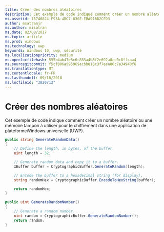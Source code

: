 ```yaml
---
title: Créer des nombres aléatoires
description: Cet exemple de code indique comment créer un nombre aléatoire ou une mémoire tampon à utiliser pour le chiffrement dans une application de plateformeWindows universelle (UWP).
ms.assetid: 15746824-F93A-4DC7-836E-EBA916D2CFD3
author: msatranjr
ms.author: misatran
ms.date: 02/08/2017
ms.topic: article
ms.prod: windows
ms.technology: uwp
keywords: Windows 10, uwp, sécurité
ms.localizationpriority: medium
ms.openlocfilehash: 595b4ab47e3c6c833a4b8f2e692a0cc0c8ffcaa4
ms.sourcegitcommit: f5cf806a595969ecbb018c3f7eea86c7a34940f6
ms.translationtype: MT
ms.contentlocale: fr-FR
ms.lasthandoff: 09/10/2018
ms.locfileid: "3820713"
---
```

# <a name="create-random-numbers"></a>Créer des nombres aléatoires



Cet exemple de code indique comment créer un nombre aléatoire ou une mémoire tampon à utiliser pour le chiffrement dans une application de plateformeWindows universelle (UWP).

```cs
public string GenerateRandomData()
{
    // Define the length, in bytes, of the buffer.
    uint length = 32;

    // Generate random data and copy it to a buffer.
    IBuffer buffer = CryptographicBuffer.GenerateRandom(length);

    // Encode the buffer to a hexadecimal string (for display).
    string randomHex = CryptographicBuffer.EncodeToHexString(buffer);

    return randomHex;
}

public uint GenerateRandomNumber()
{
    // Generate a random number.
    uint random = CryptographicBuffer.GenerateRandomNumber();
    return random;
}
```